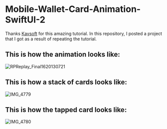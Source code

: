 # Mobile-Wallet-Card-Animation-SwiftUI-2

Thanks [Kavsoft](https://youtu.be/y_zYvrJ_dkg) for this amazing tutorial. In this repository, I posted a project that I got as a result of repeating the tutorial.

## This is how the animation looks like:
![RPReplay_Final1620130721](https://user-images.githubusercontent.com/53577079/117014414-7255ec80-acf9-11eb-9a3e-7c244e670f5b.gif)

## This is how a stack of cards looks like:
![IMG_4779](https://user-images.githubusercontent.com/53577079/117016077-05435680-acfb-11eb-9cca-885d2e2693fb.PNG)

## This is how the tapped card looks like:
![IMG_4780](https://user-images.githubusercontent.com/53577079/117016976-e8f3e980-acfb-11eb-9be3-5c83a2adba78.PNG)

